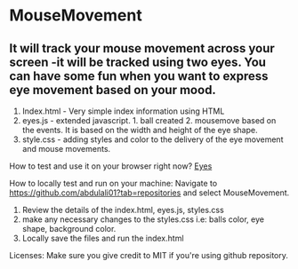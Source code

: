 # MouseMovement
## It will track your mouse movement across your screen -it will be tracked using two eyes. You can have some fun when you want to express eye movement based on your mood.

1. Index.html - Very simple index information using HTML
2. eyes.js - extended javascript.  1. ball created 2. mousemove based on the events.  It is based on the width and height of the eye shape.
3. style.css - adding styles and color to the delivery of the eye movement and mouse movements.

How to test and use it on your browser right now?
<a href="https://abdulali01.github.io/MouseMovement/"> Eyes </a>

How to locally test and run on your machine:
Navigate to https://github.com/abdulali01?tab=repositories and select MouseMovement.
1. Review the details of the index.html, eyes.js, styles.css
2. make any necessary changes to the styles.css i.e: balls color, eye shape, background color.
3. Locally save the files and run the index.html

Licenses:
Make sure you give credit to MIT if you're using github repository.
